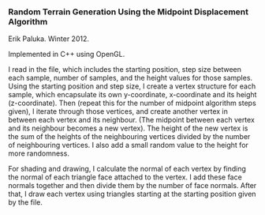### Random Terrain Generation Using the Midpoint Displacement Algorithm

Erik Paluka. Winter 2012.  

Implemented in C++ using OpenGL.  

I read in the file, which includes the starting position, step size between each sample, number of samples, and the height values for those samples. Using the starting position and step size, I create a vertex structure for each sample, which encapsulate its own y-coordinate, x-coordinate and its height (z-coordinate). Then (repeat this for the number of midpoint algorithm steps given), I iterate through those vertices, and create another vertex in between each vertex and its neighbour. (The midpoint between each vertex and its neighbour becomes a new vertex). The height of the new vertex is the sum of the heights of the neighbouring vertices divided by the number of neighbouring vertices. I also add a small random value to the height for more randomness.  

For shading and drawing, I calculate the normal of each vertex by finding the normal of each triangle face attached to the vertex. I add these face normals together and then divide them by the number of face normals. After that, I draw each vertex using triangles starting at the starting position given by the file.  
